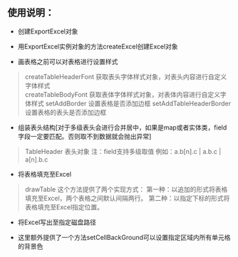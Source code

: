 ## 使用说明：

- 创建ExportExcel对象

- 用ExportExcel实例对象的方法<method>createExcel</method>创建Excel对象

- 画表格之前可以对表格进行设置样式
> <method>createTableHeaderFont</method> 获取表头字体样式对象，对表头内容进行自定义字体样式 <br/>
> <method>createTableBodyFont</method> 获取表体字体样式对象，对表体内容进行自定义字体样式
> <method>setAddBorder</method> 设置表格是否添加边框
> <method>setAddTableHeaderBorder</method> 设置表格的表头是否添加边框

- 组装表头结构[对于多级表头会进行合并居中，如果是map或者实体类，field字段一定要匹配。否则取不到数据就会抛出异常]
> TableHeader 表头对象 注：field支持多级取值 例如：a.b[n].c | a.b.c | a[n].b.c

- 将表格填充至Excel
> <method>drawTable</method> 这个方法提供了两个实现方式：
> 第一种：以追加的形式将表格填充至Excel，两个表格之间默认间隔两行。
> 第二种：以指定下标的形式将表格填充至Excel指定位置。

- 将Excel写出至指定磁盘路径

- 这里额外提供了一个方法<method>setCellBackGround</method>可以设置指定区域内所有单元格的背景色
